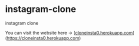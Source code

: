 # instagram-clone
instagram clone

You can visit the website here -> [[cloneinsta0.herokuapp.com](https://cloneinsta0.herokuapp.com)](https://cloneinsta0.herokuapp.com)
